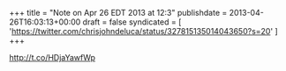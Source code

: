 +++
title = "Note on Apr 26 EDT 2013 at 12:3"
publishdate = 2013-04-26T16:03:13+00:00
draft = false
syndicated = [ 'https://twitter.com/chrisjohndeluca/status/327815135014043650?s=20' ]
+++

http://t.co/HDjaYawfWp
